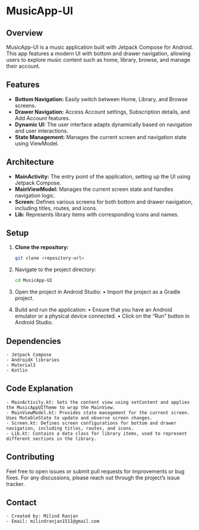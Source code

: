 # MusicApp-UI

## Overview

MusicApp-UI is a music application built with Jetpack Compose for Android. This app features a modern UI with bottom and drawer navigation, allowing users to explore music content such as home, library, browse, and manage their account.

## Features

- **Bottom Navigation:** Easily switch between Home, Library, and Browse screens.
- **Drawer Navigation:** Access Account settings, Subscription details, and Add Account features.
- **Dynamic UI:** The user interface adapts dynamically based on navigation and user interactions.
- **State Management:** Manages the current screen and navigation state using ViewModel.

## Architecture

- **MainActivity:** The entry point of the application, setting up the UI using Jetpack Compose.
- **MainViewModel:** Manages the current screen state and handles navigation logic.
- **Screen:** Defines various screens for both bottom and drawer navigation, including titles, routes, and icons.
- **Lib:** Represents library items with corresponding icons and names.

## Setup

1. **Clone the repository:**

   ```bash
   git clone <repository-url>
2. Navigate to the project directory:
   ```bash
   cd MusicApp-UI
3.	Open the project in Android Studio:
	•	Import the project as a Gradle project.
4.	Build and run the application:
	•	Ensure that you have an Android emulator or a physical device connected.
	•	Click on the “Run” button in Android Studio.

## Dependencies

	- Jetpack Compose
	- AndroidX libraries
	- Material3
	- Kotlin

## Code Explanation

	- MainActivity.kt: Sets the content view using setContent and applies the MusicAppUITheme to wrap the MainView.
	- MainViewModel.kt: Provides state management for the current screen. Uses MutableState to update and observe screen changes.
	- Screen.kt: Defines screen configurations for bottom and drawer navigation, including titles, routes, and icons.
	- Lib.kt: Contains a data class for library items, used to represent different sections in the library.

## Contributing

Feel free to open issues or submit pull requests for improvements or bug fixes. For any discussions, please reach out through the project’s issue tracker.

## Contact

	- Created by: Milind Ranjan
	- Email: milindranjan1511@gmail.com
